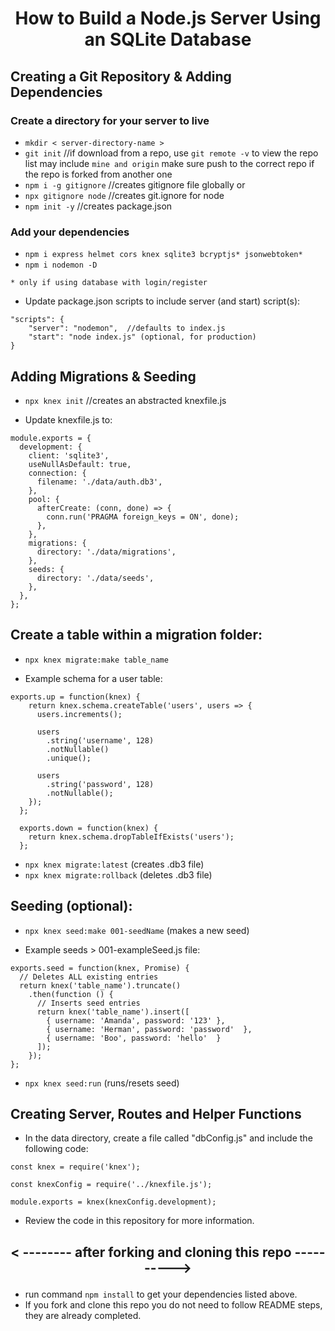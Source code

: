 # <p align="center">How to Build a Node.js Server Using an SQLite Database</p>

## Creating a Git Repository & Adding Dependencies

### Create a directory for your server to live

- `mkdir < server-directory-name >`
- `git init` //if download from a repo, use `git remote -v` to view the repo list may include `mine and origin` make sure push to the correct repo if the repo is forked from another one
- `npm i -g gitignore` //creates gitignore file globally or 
- `npx gitignore node` //creates git.ignore for node
- `npm init -y` //creates package.json

### Add your dependencies

- `npm i express helmet cors knex sqlite3 bcryptjs* jsonwebtoken*`
- `npm i nodemon -D`

`* only if using database with login/register`

- Update package.json scripts to include server (and start) script(s):

```
"scripts": {
	"server": "nodemon",  //defaults to index.js
	"start": "node index.js" (optional, for production)
}
```

## Adding Migrations & Seeding

- `npx knex init` //creates an abstracted knexfile.js

- Update knexfile.js to:

```
module.exports = {
  development: {
    client: 'sqlite3',
    useNullAsDefault: true,
    connection: {
      filename: './data/auth.db3',
    },
    pool: {
      afterCreate: (conn, done) => {
        conn.run('PRAGMA foreign_keys = ON', done);
      },
    },
    migrations: {
      directory: './data/migrations',
    },
    seeds: {
      directory: './data/seeds',
    },
  },
};
```

## Create a table within a migration folder:

- `npx knex migrate:make table_name`

- Example schema for a user table:

```
exports.up = function(knex) {
    return knex.schema.createTable('users', users => {
      users.increments();

      users
        .string('username', 128)
        .notNullable()
        .unique();

      users
        .string('password', 128)
        .notNullable();
    });
  };

  exports.down = function(knex) {
    return knex.schema.dropTableIfExists('users');
  };

```

- `npx knex migrate:latest` (creates .db3 file)
- `npx knex migrate:rollback` (deletes .db3 file)

## Seeding (optional):

- `npx knex seed:make 001-seedName` (makes a new seed)

- Example seeds > 001-exampleSeed.js file:

```
exports.seed = function(knex, Promise) {
  // Deletes ALL existing entries
  return knex('table_name').truncate()
    .then(function () {
      // Inserts seed entries
      return knex('table_name').insert([
        { username: 'Amanda', password: '123' },
        { username: 'Herman', password: 'password'  },
        { username: 'Boo', password: 'hello'  }
      ]);
    });
};
```

- `npx knex seed:run` (runs/resets seed)

## Creating Server, Routes and Helper Functions

- In the data directory, create a file called "dbConfig.js" and include the following code:

```
const knex = require('knex');

const knexConfig = require('../knexfile.js');

module.exports = knex(knexConfig.development);
```

- Review the code in this repository for more information.

## <p align="center">< -------- after forking and cloning this repo ----------></p>

- run command `npm install` to get your dependencies listed above.
- If you fork and clone this repo you do not need to follow README steps, they are already completed.
